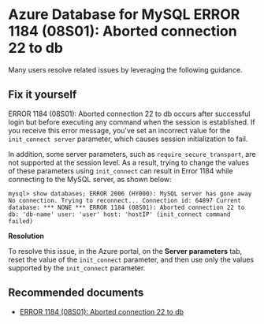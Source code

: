 <properties
  pagetitle="ERROR 1184 (08S01): Aborted connection 22 to db"
  description="ERROR 1184 (08S01): Aborted connection 22 to db"
  service="microsoft.dbformysql"
  resource="servers"
  ms.author="jtoland"
  selfhelptype="Generic"
  supporttopicids="32788512"
  resourcetags="servers,databases"
  productpesids="16221"
  cloudenvironments="public,fairfax,usnat,ussec"
  articleid="e7044e0a-cf6e-4c4a-bc6c-d7023e0c2bb4"
  ownershipid="AzureData_AzureDatabaseforMySQL" />

# Azure Database for MySQL ERROR 1184 (08S01): Aborted connection 22 to db

Many users resolve related issues by leveraging the following guidance.

## Fix it yourself

ERROR 1184 (08S01): Aborted connection 22 to db occurs after successful login but before executing any command when the session is established. If you receive this error message, you've set an incorrect value for the `init_connect server` parameter, which causes session initialization to fail.

In addition, some server parameters, such as `require_secure_transport`, are not supported at the session level. As a result, trying to change the values of these parameters using `init_connect` can result in Error 1184 while connecting to the MySQL server, as shown below:

  ``mysql> show databases; ERROR 2006 (HY000): MySQL server has gone away No connection. Trying to reconnect... Connection id: 64897 Current database: *** NONE *** ERROR 1184 (08S01): Aborted connection 22 to db: 'db-name' user: 'user' host: 'hostIP' (init_connect command failed)``

**Resolution**

To resolve this issue, in the Azure portal, on the **Server parameters** tab, reset the value of the `init_connect` parameter, and then use only the values supported by the `init_connect` parameter.

## **Recommended documents**

* [ERROR 1184 (08S01): Aborted connection 22 to db](https://docs.microsoft.com/azure/mysql/howto-troubleshoot-common-errors#error-1184-08s01-aborted-connection-22-to-db-db-name-user-user-host-hostip-init_connect-command-failed)
